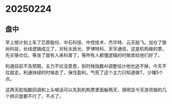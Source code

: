 # 20250224

## 盘中

早上按计划上车了芯原股份、中石科技、中控技术、杰华特、云天励飞。加仓了致尚科技，长线逻辑成立了，对标太辰光、罗博特科、天孚通信，这是机构做的票，先买够仓位，等涨了就有人来科普了，等所有人都懂逻辑的时候卖给他们好了。

利通目前不及预期，主力不拉没意思，到时候指数AI调整估计他也逃不掉，今天不拉就走。利通快绿的时候走了，保住盈利，气死了这个主力只知道做T，少赚5个点。

这两天趁指数回调和上头喊话可以先到机构票里面躲两天，很明显今天游资做的几个辨识度都不行了，不点了。

